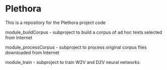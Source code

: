 # Plethora
This is a repository for the Plethora project code

module_buildCorpus - subproject to build a corpus of ad hoc texts selected from Internet

module_processCorpus - subproject to process original corpus files downloaded from Internet

module_train - subproject to train W2V and D2V neural networks
